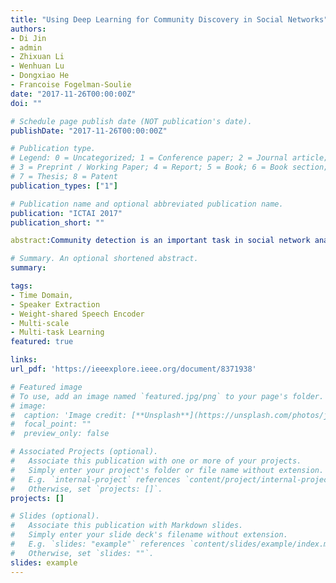 ```yaml
---
title: "Using Deep Learning for Community Discovery in Social Networks"
authors:
- Di Jin
- admin
- Zhixuan Li
- Wenhuan Lu
- Dongxiao He
- Francoise Fogelman-Soulie
date: "2017-11-26T00:00:00Z"
doi: ""

# Schedule page publish date (NOT publication's date).
publishDate: "2017-11-26T00:00:00Z"

# Publication type.
# Legend: 0 = Uncategorized; 1 = Conference paper; 2 = Journal article;
# 3 = Preprint / Working Paper; 4 = Report; 5 = Book; 6 = Book section;
# 7 = Thesis; 8 = Patent
publication_types: ["1"]

# Publication name and optional abbreviated publication name.
publication: "ICTAI 2017"
publication_short: ""

abstract:Community detection is an important task in social network analysis. Existing methods typically use the topological information alone, and ignore the rich information available in the content data. Recently, some researchers have noticed that user profiles can also benefit to community detection, and hence the combination of topology and node contents has become a new hot topic. Some methods using both topology and content have been proposed. However, they often suffer from two drawbacks: 1) they cannot extract a potential deep representation of the network; 2) they cannot automatically weight different information sources with adequate balance parameters. To overcome these issues, we propose a deep integration representation (DIR) algorithm via deep joint reconstruction, which is motivated by the similarity between deep feedforward auto-encoders and spectral clustering in terms of matrix reconstruction. Thanks to spectral clustering which is one of the best community detection methods, the proposed new method is also good at community discovery task. In addition, DIR has further benefit because it not only provides a nonlinear and deep representation of the network, but also learns the most suitable balance between different components automatically. We compare the proposed new approach with nine state-of-the-art community detection methods on eight real relatively large networks. The experimental results show the definite superiority of this new approach.

# Summary. An optional shortened abstract.
summary:

tags:
- Time Domain, 
- Speaker Extraction
- Weight-shared Speech Encoder
- Multi-scale
- Multi-task Learning
featured: true

links:
url_pdf: 'https://ieeexplore.ieee.org/document/8371938'

# Featured image
# To use, add an image named `featured.jpg/png` to your page's folder. 
# image:
#  caption: 'Image credit: [**Unsplash**](https://unsplash.com/photos/jdD8gXaTZsc)'
#  focal_point: ""
#  preview_only: false

# Associated Projects (optional).
#   Associate this publication with one or more of your projects.
#   Simply enter your project's folder or file name without extension.
#   E.g. `internal-project` references `content/project/internal-project/index.md`.
#   Otherwise, set `projects: []`.
projects: []

# Slides (optional).
#   Associate this publication with Markdown slides.
#   Simply enter your slide deck's filename without extension.
#   E.g. `slides: "example"` references `content/slides/example/index.md`.
#   Otherwise, set `slides: ""`.
slides: example
---
```



